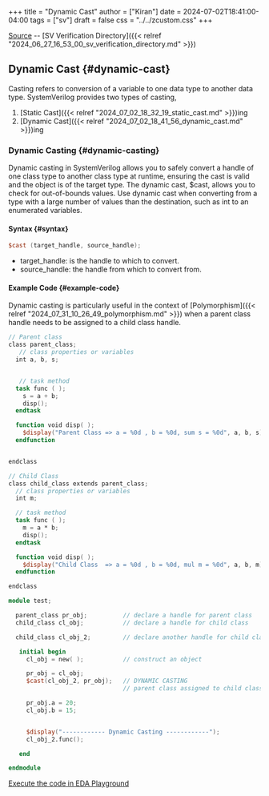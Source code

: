 +++
title = "Dynamic Cast"
author = ["Kiran"]
date = 2024-07-02T18:41:00-04:00
tags = ["sv"]
draft = false
css = "../../zcustom.css"
+++

[Source](https://github.com/24x7fpga/SystemVerilog_Verification/blob/main/sv_verification/dynamic_cast/tb_dynamic_cast.sv) -- [SV Verification Directory]({{< relref "2024_06_27_16_53_00_sv_verification_directory.md" >}})


## Dynamic Cast {#dynamic-cast}

Casting refers to conversion of a variable to one data type to another data type. SystemVerilog provides two types of casting,

1.  [Static Cast]({{< relref "2024_07_02_18_32_19_static_cast.md" >}})ing
2.  [Dynamic Cast]({{< relref "2024_07_02_18_41_56_dynamic_cast.md" >}})ing


### Dynamic Casting {#dynamic-casting}

Dynamic casting in SystemVerilog allows you to safely convert a handle of one class type to another class type at runtime, ensuring the cast is valid and the object is of the target type. The dynamic cast, $cast, allows you to check for out-of-bounds values. Use dynamic cast when converting from a type with a large number of values than the destination, such as int to an enumerated variables.


#### Syntax {#syntax}

```verilog
$cast (target_handle, source_handle);
```

-   target_handle: is the handle to which to convert.
-   source_handle: the handle from which to convert from.


#### Example Code {#example-code}

Dynamic casting is particularly useful in the context of [Polymorphism]({{< relref "2024_07_31_10_26_49_polymorphism.md" >}}) when a parent class handle needs to be assigned to a child class handle.

```verilog
// Parent class
class parent_class;
   // class properties or variables
  int a, b, s;


   // task method
  task func ( );
    s = a + b;
    disp();
  endtask

  function void disp( );
    $display("Parent Class => a = %0d , b = %0d, sum s = %0d", a, b, s);
  endfunction


endclass

// Child Class
class child_class extends parent_class;
  // class properties or variables
  int m;

  // task method
  task func ( );
    m = a * b;
    disp();
  endtask

  function void disp( );
    $display("Child Class  => a = %0d , b = %0d, mul m = %0d", a, b, m);
  endfunction

endclass

module test;

  parent_class pr_obj;          // declare a handle for parent class
  child_class cl_obj;           // declare a handle for child class

  child_class cl_obj_2;         // declare another handle for child class

   initial begin
     cl_obj = new( );           // construct an object

     pr_obj = cl_obj;
     $cast(cl_obj_2, pr_obj);   // DYNAMIC CASTING
                                // parent class assigned to child class

     pr_obj.a = 20;
     cl_obj.b = 15;


     $display("------------ Dynamic Casting ------------");
     cl_obj_2.func();

   end

endmodule
```

[Execute the code in EDA Playground](https://www.edaplayground.com/x/GsGE)

